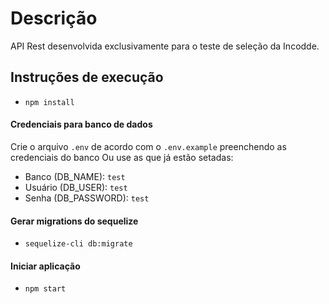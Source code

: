 # Descrição

API Rest desenvolvida exclusivamente para o teste de seleção da Incodde.

## Instruções de execução

- `npm install`

#### Credenciais para banco de dados

Crie o arquivo `.env` de acordo com o `.env.example` preenchendo as credenciais do banco
Ou use as que já estão setadas:

- Banco (DB_NAME): `test`
- Usuário (DB_USER): `test`
- Senha (DB_PASSWORD): `test`

#### Gerar migrations do sequelize

- `sequelize-cli db:migrate`

#### Iniciar aplicação

- `npm start`

